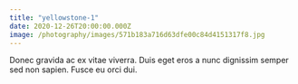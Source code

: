 ```yaml
---
title: "yellowstone-1"
date: 2020-12-26T20:00:00.000Z
image: /photography/images/571b183a716d63dfe00c84d4151317f8.jpg
---
```


Donec gravida ac ex vitae viverra. Duis eget eros a nunc dignissim semper sed non sapien. Fusce eu orci dui.
